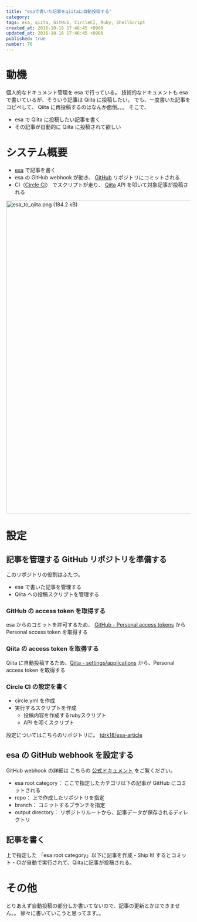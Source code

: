 ```yaml
---
title: "esaで書いた記事をqiitaに自動投稿する"
category: 
tags: esa, qiita, GitHub, CircleCI, Ruby, ShellScript
created_at: 2016-10-16 17:46:45 +0900
updated_at: 2016-10-16 17:46:45 +0900
published: true
number: 76
---
```


# <i class="fa fa-leaf"></i> 動機
個人的なドキュメント管理を esa で行っている。
技術的なドキュメントも esa で書いているが、そういう記事は Qiita に投稿したい。
でも、一度書いた記事をコピペして、 Qiita に再投稿するのはなんか面倒。。。
そこで、
- esa で Qiita に投稿したい記事を書く
- その記事が自動的に Qiita に投稿されて欲しい

# <i class="fa fa-terminal"></i> システム概要
- [esa](https://docs.esa.io/) で記事を書く
- esa の GitHub webhook が動き、 [GitHub](https://github.com/) リポジトリにコミットされる
- CI（[Circle CI](https://circleci.com/dashboard)） でスクリプトが走り、 [Qiita](http://qiita.com/) API を叩いて対象記事が投稿される

<img width="854.4" alt="esa_to_qiita.png (184.2 kB)" src="https://img.esa.io/uploads/production/attachments/3476/2016/10/16/10708/499e7e30-d7ad-4fbd-8285-f861ee5eb4d8.png">

# <i class="fa fa-cog"></i> 設定
## <i class="fa fa-github" aria-hidden="true"></i> 記事を管理する GitHub リポジトリを準備する
このリポジトリの役割はふたつ。
- esa で書いた記事を管理する
- Qiita への投稿スクリプトを管理する

### GitHub の access token を取得する
esa からのコミットを許可するため、 [GitHub - Personal access tokens](https://github.com/settings/tokens) から Personal access token を取得する

### Qiita の access token を取得する
Qiita に自動投稿するため、[Qiita - settings/applications](https://qiita.com/settings/applications) から、Personal access token を取得する

### Circle CI の設定を書く
- circle.yml を作成
- 実行するスクリプトを作成
    - 投稿内容を作成するrubyスクリプト
    - API を叩くスクリプト

設定についてはこちらのリポジトリに。
[tdrk18/esa-article](https://github.com/tdrk18/esa-article)

## <i class="fa fa-paw" aria-hidden="true"></i> esa の GitHub webhook を設定する
GitHub webhook の詳細は こちらの [公式ドキュメント](https://docs.esa.io/posts/176) をご覧ください。
- esa root category： ここで指定したカテゴリ以下の記事が GitHub にコミットされる
- repo： 上で作成したリポジトリを指定
- branch： コミットするブランチを指定
- output directory： リポジトリルートから、記事データが保存されるディレクトリ

## <i class="fa fa-pencil-square-o"></i> 記事を書く
上で指定した 「esa root category」以下に記事を作成・Ship It! するとコミット・CIが自動で実行されて、Qiitaに記事が投稿される。


# <i class="fa fa-sticky-note-o" aria-hidden="true"></i> その他
とりあえず自動投稿の部分しか書いてないので、記事の更新とかはできません。。
徐々に書いていこうと思ってます。。
